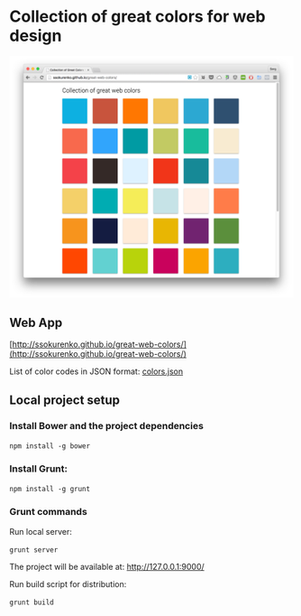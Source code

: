 # Collection of great colors for web design

[![Web Design Colors](/screenshot-web-colors.png)](http://ssokurenko.github.io/great-web-colors/)

## Web App

[http://ssokurenko.github.io/great-web-colors/](http://ssokurenko.github.io/great-web-colors/)

List of color codes in JSON format: [colors.json](http://ssokurenko.github.io/great-web-colors/colors.json)

## Local project setup

### Install Bower and the project dependencies

`npm install -g bower`

### Install Grunt:

`npm install -g grunt`

### Grunt commands

Run local server:

`grunt server`

The project will be available at: http://127.0.0.1:9000/

Run build script for distribution:

`grunt build`

